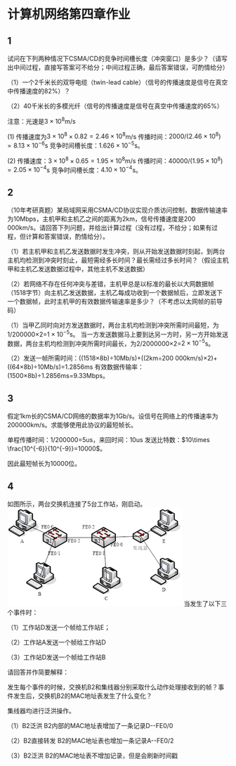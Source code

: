 # 计算机网络第四章作业
## 1
试问在下列两种情况下CSMA/CD的竞争时间槽长度（冲突窗口）是多少？（请写出中间过程，直接写答案可不给分；中间过程正确，最后答案错误，可酌情给分）

（1）一个2千米长的双导电缆（twin-lead cable）（信号的传播速度是信号在真空中传播速度的82%）？

（2）40千米长的多模光纤（信号的传播速度是信号在真空中传播速度的65%）

注意：光速是$3×10^8$m/s

(1) 传播速度为$3×10^8×0.82=2.46×10^8$m/s
传播时间：$2000/(2.46×10^8)=8.13×10^{-6}$s
竞争时间槽长度：$1.626×10^{-5}$s。

(2) 传播速度：$3×10^8×0.65=1.95×10^8$m/s
传播时间：$40000/(1.95×10^8)=2.05×10^{-4}$s
竞争时间槽长度：$4.10×10^{-4}$s。

## 2
（10年考研真题）某局域网采用CSMA/CD协议实现介质访问控制，数据传输速率为10Mbps，主机甲和主机乙之间的距离为2km，信号传播速度是200 000km/s。请回答下列问题，并给出计算过程（没有过程，不给分；如果有过程，但计算和答案错误，酌情给分）。

（1）若主机甲和主机乙发送数据时发生冲突，则从开始发送数据时刻起，到两台主机均检测到冲突时刻止，最短需经多长时间？最长需经过多长时间？（假设主机甲和主机乙发送数据过程中，其他主机不发送数据）

（2）若网络不存在任何冲突与差错，主机甲总是以标准的最长以大网数据帧（1518字节）向主机乙发送数据，主机乙每成功收到一个数据帧后，立即发送下一个数据帧，此时主机甲的有效数据传输速率是多少？（不考虑以太网帧的前导码）

（1）当甲乙同时向对方发送数据时，两台主机均检测到冲突所需时间最短，为1/200000×2=$1\times 10^{-5}$s。
当一方发送数据马上要到达另一方时，另一方开始发送数据，两台主机均检测到冲突所需时间最长，为2/2000000×2=$2\times 10^{-5}$s。

（2）发送一帧所需时间：((1518×8b)÷10Mb/s)+((2km÷200 000km/s)×2)+((64×8b)÷10Mb/s)=1.2856ms
有效数据传输率：(1500×8b)÷1.2856ms=9.33Mbps。

## 3
假定1km长的CSMA/CD网络的数据率为1Gb/s。设信号在网络上的传播速率为200000km/s。求能够使用此协议的最短帧长。

单程传播时间：1/200000=5us，来回时间：10us
发送比特数：$10\times \frac{10^{-6}}{10^{-9}}=10000$。

因此最短帧长为10000位。

## 4
如图所示，两台交换机连接了5台工作站，刚启动。
![](_v_images/20201029122703505_13712.png)
当发生了以下三个事件时：

（1）工作站D发送一个帧给工作站E；

（2）工作站A发送一个帧给工作站D

（3）工作站D发送一个帧给工作站B

请回答并作简要解释：

发生每个事件的时候，交换机B2和集线器分别采取什么动作处理接收到的帧？事件发生后，交换机B2的MAC地址表发生了什么变化？

集线器均进行泛洪操作。

（1）B2泛洪
B2内部的MAC地址表增加了一条记录D--FE0/0

（2）B2直接转发
B2的MAC地址表也增加一条记录A--FE0/2

（3）B2泛洪
B2的MAC地址表不增加记录，但是会刷新时间戳